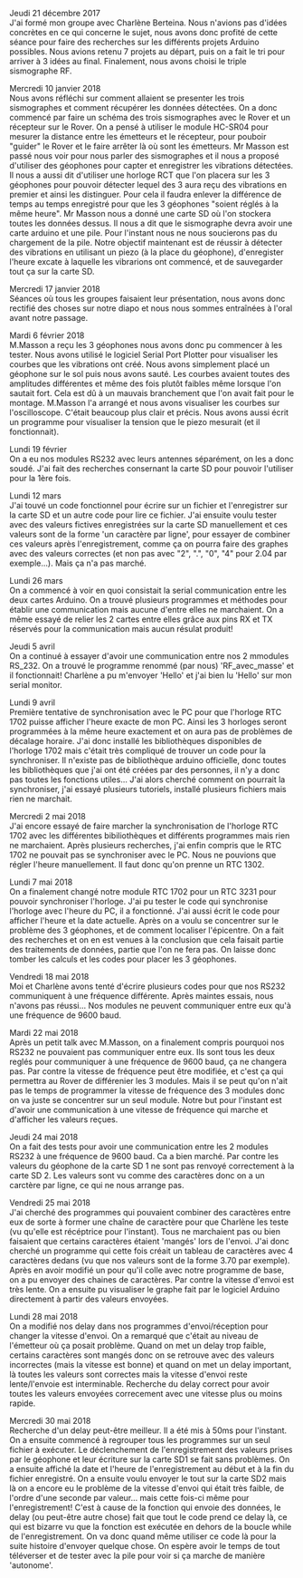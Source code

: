 Jeudi 21 décembre 2017  
J'ai formé mon groupe avec Charlène Berteina. Nous n'avions pas d'idées concrètes en ce qui concerne le sujet, nous avons donc profité de cette séance pour faire des recherches sur les différents projets Arduino possibles.
Nous avions retenu 7 projets au départ, puis on a fait le tri pour arriver à 3 idées au final.
Finalement, nous avons choisi le triple sismographe RF.

Mercredi 10 janvier 2018  
Nous avons réfléchi sur comment allaient se presenter les trois sismographes et comment récupérer les données détectées. On a donc commencé par faire un schéma des trois sismographes avec le Rover et un récepteur sur le Rover. On a pensé à utiliser le module HC-SR04 pour mesurer la distance entre les émetteurs et le récepteur, pour pouboir "guider" le Rover et le faire arrêter là où sont les émetteurs. Mr Masson est passé nous voir pour nous parler des sismographes et il nous a proposé d'utiliser des géophones pour capter et enregistrer les vibrations détectées. Il nous a aussi dit d'utiliser une horloge RCT que l'on placera sur les 3 géophones pour pouvoir détecter lequel des 3 aura reçu des vibrations en premier et ainsi les distinguer. Pour cela il faudra enlever la différence de temps au temps enregistré pour que les 3 géophones "soient réglés à la même heure". Mr Masson nous a donné une carte SD où l'on stockera toutes les données dessus. Il nous a dit que le sismographe devra avoir une carte arduino et une pile. Pour l'instant nous ne nous soucierons pas du chargement de la pile. Notre objectif maintenant est de réussir à détecter des vibrations en utilisant un piezo (à la place du géophone), d'enregister l'heure excate à laquelle les vibrarions ont commencé, et de sauvegarder tout ça sur la  carte SD.

Mercredi 17 janvier 2018  
Séances où tous les groupes faisaient leur présentation, nous avons donc rectifié des choses sur notre diapo et nous nous sommes entraînées à l'oral avant notre passage.

Mardi 6 février 2018  
M.Masson a reçu les 3 géophones nous avons donc pu commencer à les tester. Nous avons utilisé le logiciel Serial Port Plotter pour visualiser les courbes que les vibrations ont créé. Nous avons simplement placé un géophone sur le sol puis nous avons sauté. Les courbes avaient toutes des amplitudes différentes et même des fois plutôt faibles même lorsque l'on sautait fort. Cela est dû à un mauvais branchement que l'on avait fait pour le montage. M.Masson l'a arrangé et nous avons visualiser les courbes sur l'oscilloscope. C'était beaucoup plus clair et précis.
Nous avons aussi écrit un programme pour visualiser la tension que le piezo mesurait (et il fonctionnait).

Lundi 19 février  
On a eu nos modules RS232 avec leurs antennes séparément, on les a donc soudé. J'ai fait des recherches consernant la carte SD pour pouvoir l'utiliser pour la 1ère fois. 

Lundi 12 mars  
J'ai touvé un code fonctionnel pour écrire sur un fichier et l'enregistrer sur la carte SD et un autre code pour lire ce fichier. J'ai ensuite voulu tester avec des valeurs fictives enregistrées sur la carte SD manuellement et ces valeurs sont de la forme 'un caractère par ligne', pour essayer de combiner ces valeurs après l'enregistrement, comme ça on pourra faire des graphes avec des valeurs correctes (et non pas avec "2", ".", "0", "4" pour 2.04 par exemple...). Mais ça n'a pas marché.

Lundi 26 mars  
On a commencé à voir en quoi consistait la serial communication entre les deux cartes Arduino. On a trouvé plusieurs programmes et méthodes pour établir une communication mais aucune d'entre elles ne marchaient. On a même essayé de relier les 2 cartes entre elles grâce aux pins RX et TX réservés pour la communication mais aucun résulat produit!

Jeudi 5 avril  
On a continué à essayer d'avoir une communication entre nos 2 mmodules RS_232. On a trouvé le programme renommé (par nous) 'RF_avec_masse' et il fonctionnait! Charlène a pu m'envoyer 'Hello' et j'ai bien lu 'Hello' sur mon serial monitor.

Lundi 9 avril  
Première tentative de synchronisation avec le PC pour que l'horloge RTC 1702 puisse afficher l'heure exacte de mon PC. Ainsi les 3 horloges seront programmées à la même heure exactement et on aura pas de problèmes de décalage horaire. J'ai donc installé les bibliothèques disponibles de l'horloge 1702 mais c'était très compliqué de trouver un code pour la synchroniser. Il n'existe pas de bibliothèque arduino officielle, donc toutes les bibliothèques que j'ai ont été créées par des personnes, il n'y a donc pas toutes les fonctions utiles... J'ai alors cherché comment on pourrait la synchroniser, j'ai essayé plusieurs tutoriels, installé plusieurs fichiers mais rien ne marchait.

Mercredi 2 mai 2018  
J'ai encore essayé de faire marcher la synchronisation de l'horloge RTC 1702 avec les différentes bibiliothèques et différents programmes mais rien ne marchaient. Après plusieurs recherches, j'ai enfin compris que le RTC 1702 ne pouvait pas se synchroniser avec le PC. Nous ne pouvions que régler l'heure manuellement. Il faut donc qu'on prenne un RTC 1302.

Lundi 7 mai 2018  
On a finalement changé notre module RTC 1702 pour un RTC 3231 pour pouvoir synchroniser l'horloge. J'ai pu tester le code qui synchronise l'horloge avec l'heure du PC, il a fonctionné. J'ai aussi écrit le code pour afficher l'heure et la date actuelle.
Après on a voulu se concentrer sur le problème des 3 géophones, et de comment localiser l'épicentre. On a fait des recherches et on en est venues à la conclusion que cela faisait partie des traitements de données, partie que l'on ne fera pas. On laisse donc tomber les calculs et les codes pour placer les 3 géophones.

Vendredi 18 mai 2018  
Moi et Charlène avons tenté d'écrire plusieurs codes pour que nos RS232 communiquent à une fréquence différente. Après maintes essais, nous n'avons pas réussi... Nos modules ne peuvent communiquer entre eux qu'à une fréquence de 9600 baud.

Mardi 22 mai 2018  
Après un petit talk avec M.Masson, on a finalement compris pourquoi nos RS232 ne pouvaient pas communiquer entre eux. Ils sont tous les deux reglés pour communiquer à une fréquence de 9600 baud, ça ne changera pas. Par contre la vitesse de fréquence peut être modifiée, et c'est ça qui permettra au Rover de différenier les 3 modules. Mais il se peut qu'on n'ait pas le temps de programmer la vitesse de fréquence des 3 modules donc on va juste se concentrer sur un seul module. Notre but pour l'instant est d'avoir une communication à une vitesse de fréquence qui marche et d'afficher les valeurs reçues.

Jeudi 24 mai 2018  
On a fait des tests pour avoir une communication entre les 2 modules RS232 à une fréquence de 9600 baud. Ca a bien marché. Par contre les valeurs du géophone de la carte SD 1 ne sont pas renvoyé correctement à la carte SD 2. Les valeurs sont vu comme des caractères donc on a un carctère par ligne, ce qui ne nous arrange pas.

Vendredi 25 mai 2018  
J'ai cherché des programmes qui pouvaient combiner des caractères entre eux de sorte à former une chaîne de caractère pour que Charlène les teste (vu qu'elle est récéptrice pour l'instant). Tous ne marchaient pas ou bien faisaient que certains caractères étaient 'mangés' lors de l'envoi. J'ai donc cherché un programme qui cette fois créait un tableau de caractères avec 4 caractères dedans (vu que nos valeurs sont de la forme 3.70 par exemple). Après en avoir modifié un pour qu'il colle avec notre programme de base, on a pu envoyer des chaines de caractères. Par contre la vitesse d'envoi est très lente. On a ensuite pu visualiser le graphe fait par le logiciel Arduino directement à partir des valeurs envoyées.

Lundi 28 mai 2018  
On a modifié nos delay dans nos programmes d'envoi/réception pour changer la vitesse d'envoi. On a remarqué que c'était au niveau de l'émetteur où ça posait problème. Quand on met un delay trop faible, certains caractères sont mangés donc on se retrouve avec des valeurs incorrectes (mais la vitesse est bonne) et quand on met un delay important, là toutes les valeurs sont correctes mais la vitesse d'envoi reste lente/l'envoie est interminable. Recherche du delay correct pour avoir toutes les valeurs envoyées correcement avec une vitesse plus ou moins rapide. 

Mercredi 30 mai 2018  
Recherche d'un delay peut-être meilleur. Il a été mis à 50ms pour l'instant. On a ensuite commencé à regrouper tous les programmes sur un seul fichier à exécuter. Le déclenchement de l'enregistrement des valeurs prises par le géophone et leur écriture sur la carte SD1 se fait sans problèmes. On a ensuite affiché la date et l'heure de l'enregistrement au début et à la fin du fichier enregistré. On a ensuite voulu envoyer le tout sur la carte SD2 mais là on a encore eu le problème de la vitesse d'envoi qui était très faible, de l'ordre d'une seconde par valeur... mais cette fois-ci même pour l'enregistrement! C'est à cause de la fonction qui envoie des données, le delay (ou peut-être autre chose) fait que tout le code prend ce delay là, ce qui est bizarre vu que la fonction est exécutée en dehors de la boucle while de l'enregistrement. On va donc quand même utiliser ce code là pour la suite histoire d'envoyer quelque chose. On espère avoir le temps de tout téléverser et de tester avec la pile pour voir si ça marche de manière 'autonome'.
